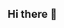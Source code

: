## Hi there 👋

<!--

**Here are some ideas to get you started:**
<br>

<p align="center">
  <img src="https://github.com/truecoder8/.github/blob/main/logo.svg#gh-dark-mode-only" width="350">  
</p>

<hr>

-->
